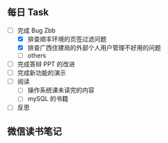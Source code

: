 ## 每日 Task
- [ ] 完成 Bug Zbb
	- [x] 排查顺丰环境的页签过滤问题
	- [x] 排查广西住建局的外部个人用户管理不好用的问题
	- [ ] others
- [ ] 完成答辩 PPT 的改进
- [ ] 完成新功能的演示
- [ ] 阅读
	- [ ] 操作系统课未读完的内容
	- [ ] mySQL 的书籍
- [ ] 反思

## 微信读书笔记
<!-- start of weread -->

<!-- end of weread -->